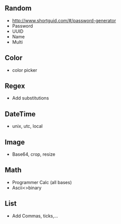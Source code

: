 ## Random
* http://www.shortguid.com/#/password-generator
* Password
* UUID
* Name
* Multi

## Color
* color picker

## Regex
* Add substitutions

## DateTime
* unix, utc, local

## Image
* Base64, crop, resize

## Math
* Programmer Calc (all bases)
* Ascii<>binary

## List
* Add Commas, ticks,...